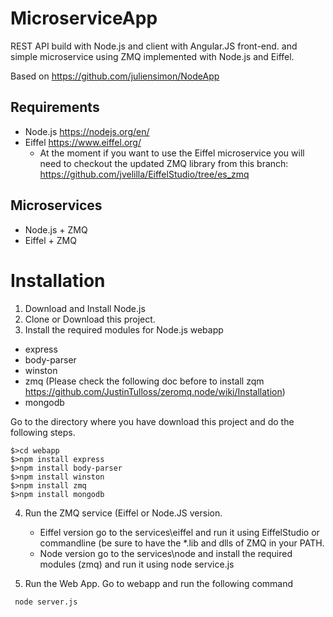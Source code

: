 MicroserviceApp
================

REST API build with Node.js and client with Angular.JS front-end.
and simple microservice using ZMQ implemented with Node.js and Eiffel.

Based on https://github.com/juliensimon/NodeApp  

## Requirements

 * Node.js https://nodejs.org/en/
 * Eiffel  https://www.eiffel.org/
   - At the moment if you want to use the Eiffel microservice you will need to checkout the updated ZMQ library from this branch: https://github.com/jvelilla/EiffelStudio/tree/es_zmq
 
## Microservices
 * Node.js + ZMQ 
 * Eiffel + ZMQ


# Installation

1. Download and Install Node.js
2. Clone or Download this project.
3. Install the required modules for Node.js webapp 
  * express
  * body-parser
  * winston
  * zmq (Please check the following doc before to install zqm https://github.com/JustinTulloss/zeromq.node/wiki/Installation)
  * mongodb

  Go to the directory where you have download this project and do the following steps.

   ```
   $>cd webapp
   $>npm install express
   $>npm install body-parser
   $>npm install winston
   $>npm install zmq
   $>npm install mongodb
   ```
4. Run the ZMQ service (Eiffel or Node.JS version.
    * Eiffel version go to the services\eiffel and run it using EiffelStudio or commandline (be sure to have the *.lib and dlls of ZMQ in your PATH.
    * Node version go to the services\node and install the required modules (zmq) and run it using node service.js

5. Run the Web App. Go to webapp and run the following command

  ```
   node server.js
  ```
  

